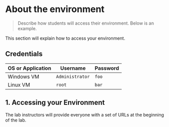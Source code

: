 # About the environment

> Describe how students will access their environment. Below is an example.

This section will explain how to access your environment.

## Credentials

| OS or Application | Username | Password |
| - | - | - |
| Windows VM | `Administrator` | `foo` |
| Linux VM | `root` | `bar` |

## 1. Accessing your Environment

The lab instructors will provide everyone with a set of URLs at the beginning of the lab.
